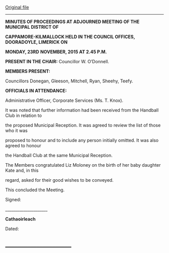 [Original file](https://www.limerick.ie/sites/default/files/media/documents/2017-06/Minutes%20of%20Adjourned%20Meeting%20-%20Municipal%20District%20of%20Cappamore-Kilmallock%20-%2023rd%20November%202015.pdf)

---
**MINUTES OF PROCEEDINGS AT ADJOURNED MEETING OF THE MUNICIPAL DISTRICT OF**

**CAPPAMORE-KILMALLOCK HELD IN THE COUNCIL OFFICES, DOORADOYLE, LIMERICK ON**

**MONDAY, 23RD** **NOVEMBER, 2015 AT 2.45 P.M.**

**PRESENT IN THE CHAIR:** Councillor W. O’Donnell.

**MEMBERS PRESENT:**

Councillors Donegan, Gleeson, Mitchell, Ryan, Sheehy, Teefy.

**OFFICIALS IN ATTENDANCE:**

Administrative Officer, Corporate Services (Ms. T. Knox).

It was noted that further information had been received from the Handball Club in relation to

the proposed Municipal Reception. It was agreed to review the list of those who it was

proposed to honour and to include any person initially omitted. It was also agreed to honour

the Handball Club at the same Municipal Reception.

The Members congratulated Liz Moloney on the birth of her baby daughter Kate and, in this

regard, asked for their good wishes to be conveyed.

This concluded the Meeting.

Signed:

\_\_\_\_\_\_\_\_\_\_\_\_\_\_\_\_\_\_\_\_\_

**Cathaoirleach**

Dated:

\_\_\_\_\_\_\_\_\_\_\_\_\_\_\_\_\_\_\_\_\_
---
